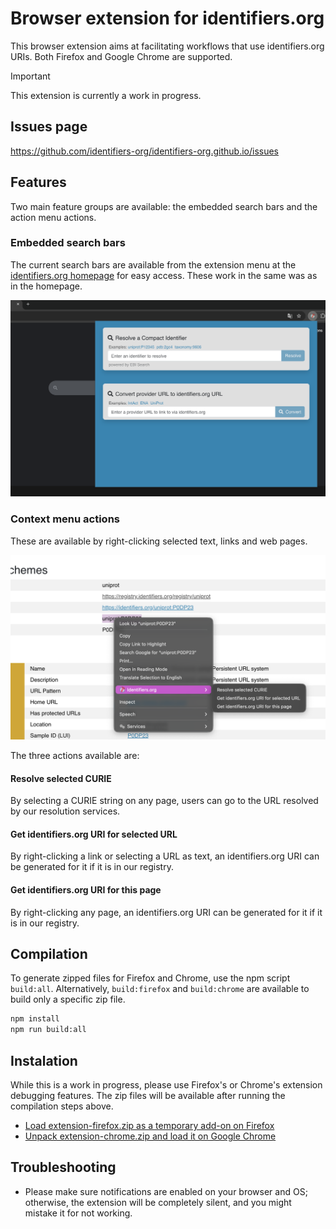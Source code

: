 # Browser extension for identifiers.org

This browser extension aims at facilitating workflows that use identifiers.org URIs. Both Firefox and Google Chrome are supported.

> [!IMPORTANT]
> This extension is currently a work in progress.

## Issues page
https://github.com/identifiers-org/identifiers-org.github.io/issues

## Features

Two main feature groups are available: the embedded search bars and the action menu actions.

### Embedded search bars

The current search bars are available from the extension menu at the [identifiers.org homepage](http://identifiers.org) for easy access. These work in the same was as in the homepage.

![](./screenshots/popup.png)

### Context menu actions

These are available by right-clicking selected text, links and web pages. 

![](./screenshots/context-menu.png)

The three actions available are:

#### Resolve selected CURIE
By selecting a CURIE string on any page, users can go to the URL resolved by our resolution services.

#### Get identifiers.org URI for selected URL
By right-clicking a link or selecting a URL as text, an identifiers.org URI can be generated for it if it is in our registry.

#### Get identifiers.org URI for this page
By right-clicking any page, an identifiers.org URI can be generated for it if it is in our registry.


## Compilation
To generate zipped files for Firefox and Chrome, use the npm script `build:all`. Alternatively, `build:firefox` and `build:chrome` are available to build only a specific zip file.
```sh
npm install
npm run build:all
```

## Instalation
While this is a work in progress, please use Firefox's or Chrome's extension debugging features. The zip files will be available after running the compilation steps above.
- [Load extension-firefox.zip as a temporary add-on on Firefox](https://extensionworkshop.com/documentation/develop/temporary-installation-in-firefox/)
- [Unpack extension-chrome.zip and load it on Google Chrome](https://bashvlas.com/blog/install-chrome-extension-in-developer-mode)

## Troubleshooting
- Please make sure notifications are enabled on your browser and OS; otherwise, the extension will be completely silent, and you might mistake it for not working.
